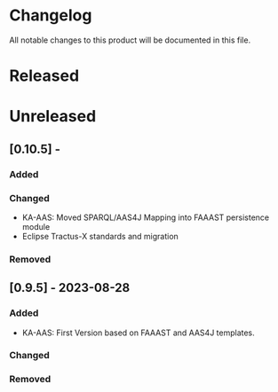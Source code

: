<!--
 * Copyright (c) 2023,2024 T-Systems International GmbH 
 * Copyright (c) 2023 SAP SE 
 * Copyright (c) 2023,2024 Contributors to the Eclipse Foundation
 *
 * See the NOTICE file(s) distributed with this work for additional
 * information regarding copyright ownership.
 *
 * This program and the accompanying materials are made available under the
 * terms of the Apache License, Version 2.0 which is available at
 * https://www.apache.org/licenses/LICENSE-2.0.
 *
 * Unless required by applicable law or agreed to in writing, software
 * distributed under the License is distributed on an "AS IS" BASIS, WITHOUT
 * WARRANTIES OR CONDITIONS OF ANY KIND, either express or implied. See the
 * License for the specific language governing permissions and limitations
 * under the License.
 *
 * SPDX-License-Identifier: Apache-2.0
-->

# Changelog

All notable changes to this product will be documented in this file.

# Released

# Unreleased

## [0.10.5] - 

### Added

### Changed

- KA-AAS: Moved SPARQL/AAS4J Mapping into FAAAST persistence module
- Eclipse Tractus-X standards and migration

### Removed

## [0.9.5] - 2023-08-28

### Added

- KA-AAS: First Version based on FAAAST and AAS4J templates.

### Changed

### Removed
